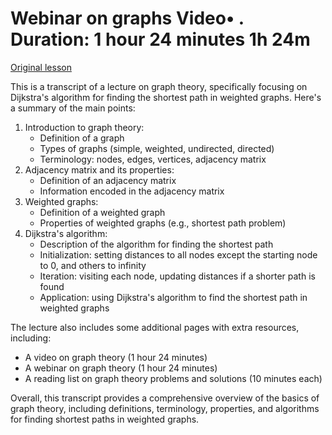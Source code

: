 # Webinar on graphs Video• . Duration: 1 hour 24 minutes 1h 24m

[Original lesson](https://www.coursera.org/learn/uol-discrete-mathematics/lecture/7ys5z/webinar-on-graphs)

This is a transcript of a lecture on graph theory, specifically focusing on Dijkstra's algorithm for finding the shortest path in weighted graphs. Here's a summary of the main points:

1. Introduction to graph theory:
	* Definition of a graph
	* Types of graphs (simple, weighted, undirected, directed)
	* Terminology: nodes, edges, vertices, adjacency matrix
2. Adjacency matrix and its properties:
	* Definition of an adjacency matrix
	* Information encoded in the adjacency matrix
3. Weighted graphs:
	* Definition of a weighted graph
	* Properties of weighted graphs (e.g., shortest path problem)
4. Dijkstra's algorithm:
	* Description of the algorithm for finding the shortest path
	* Initialization: setting distances to all nodes except the starting node to 0, and others to infinity
	* Iteration: visiting each node, updating distances if a shorter path is found
	* Application: using Dijkstra's algorithm to find the shortest path in weighted graphs

The lecture also includes some additional pages with extra resources, including:

* A video on graph theory (1 hour 24 minutes)
* A webinar on graph theory (1 hour 24 minutes)
* A reading list on graph theory problems and solutions (10 minutes each)

Overall, this transcript provides a comprehensive overview of the basics of graph theory, including definitions, terminology, properties, and algorithms for finding shortest paths in weighted graphs.

